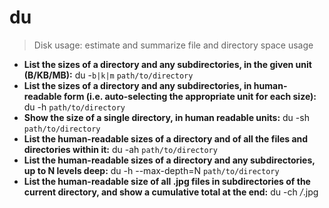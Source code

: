 # du
> Disk usage: estimate and summarize file and directory space usage
- **List the sizes of a directory and any subdirectories, in the given unit (B/KB/MB):**
du -`b|k|m` `path/to/directory`
- **List the sizes of a directory and any subdirectories, in human-readable form (i.e. auto-selecting the appropriate unit for each size):**
du -h `path/to/directory`
- **Show the size of a single directory, in human readable units:**
du -sh `path/to/directory`
- **List the human-readable sizes of a directory and of all the files and directories within it:**
du -ah `path/to/directory`
- **List the human-readable sizes of a directory and any subdirectories, up to N levels deep:**
du -h --max-depth=N `path/to/directory`
- **List the human-readable size of all .jpg files in subdirectories of the current directory, and show a cumulative total at the end:**
du -ch */*.jpg
